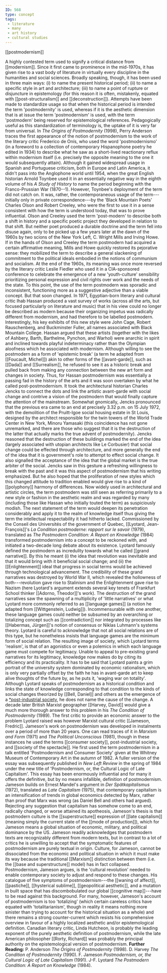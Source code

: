```yaml
---
ID: 568
type: concept
tags: 
 - literature
 - many
 - art history
 - cultural studies
---
```


[[postmodernism]]

 A highly
contested term used to signify a critical distance from
[[modernism]]. Since it first
came to prominence in the mid-1970s, it has given rise to a vast body of
literature in virtually every discipline in the humanities and social
sciences. Broadly speaking, though, it has been used in three main ways:
(i) to name the present historical period; (ii) to name a specific style
in art and architecture; (iii) to name a point of rupture or disjuncture
in epistemology (for this reason it is often, mistakenly, equated with
[[post-structuralism]] and
[[deconstruction]]). Attempts
have been made to standardize usage so that when the historical period
is intended the term 'postmodernity' is used, whereas if it is the
aesthetic dimension that is at issue the term 'postmodernism' is used,
with the term 'postmodern' being reserved for epistemological
references. Pedagogically useful as this standardization of terminology
is, the uptake of it is very far from universal.
In *The Origins of Postmodernity* (1998), Perry Anderson traces the
first appearance of the notion of postmodernism to the work of the
literary critic Frederico de Onís, who used the word 'postmodernismo'
(in a foreword to a collection of contemporary Hispanophone poetry he
edited in 1934) to describe what he saw as a short-lived reactionary
reflux within modernism itself (i.e. precisely the opposite meaning to
the one it would subsequently attain). Although it gained widespread
usage in Spanish and Portuguese criticism, both in Europe and Latin
America, it didn't pass into the Anglophone world until 1954, when the
great English historian Arnold Toynbee used it in an essentially
negative way in the eighth volume of his *A Study of History* to name
the period beginning with the Franco-Prussian War (1870--1). However,
Toynbee's deployment of the term did not catch on. It was, rather, the
contemporaneous usage of the term---initially only in private
correspondence---by the 'Black Mountain Poets' Charles Olson and Robert
Creeley, who were the first to use it in a sense consistent with how the
term is understood today, that was to prove influential.
Olson and Creeley used the term 'post-modern' to describe both a shift
in history and a specific poetic project they developed in relation to
that shift. But neither poet produced a durable doctrine and the term
fell into disuse again, only to be picked up a few years later at the
dawn of the 1960s by two scions of the New York Left, C. Wright Mills
and Irving Howe. If in the hands of Olson and Creeley the term
postmodern had acquired a certain affirmative meaning, Mills and Howe
quickly restored its pejorative sense: they mobilized the term to
describe a general slackening of commitment to the political ideals
embodied in the notions of communism and socialism. At the end of the
1960s, its meaning was once more reversed by the literary critic Leslie
Fiedler who used it in a CIA-sponsored conference to celebrate the
emergence of a new 'youth-culture' sensibility prioritizing personal
expression and civil rights over work and the needs of the state. To
this point, the use of the term postmodern was sporadic and
inconsistent, functioning more as a suggestive adjective than a viable
concept. But that soon changed.
In 1971, Egyptian-born literary and cultural critic Ihab Hassan produced
a vast survey of works (across all the arts, but focused particularly on
literature and music) that in his view could no longer be described as
modern because their organizing impetus was radically different from
modernism, and had therefore to be labelled postmodern. Interestingly,
his key exhibits of this new style were John Cage, Robert Rauschenberg,
and Buckminster Fuller, all names associated with Black Mountain
College. Hassan argued that these artists (together with the likes of
Ashbery, Barth, Barthelme, Pynchon, and Warhol) were anarchic in spirit
and inclined towards playful indeterminacy rather than the Olympian
aloofness which he associated with modernism. Although willing to see
the postmodern as a form of 'epistemic break' (a term he adapted from
[[Foucault, Michel]]) akin to
other forms of the
[[avant-garde]], such as
[[Dada]] and
[[Surrealism]], he refused to
see it as a historic break and pulled back from making any connection
between the new art form and changes in society. Thus, for Hassan
postmodernism was essentially a passing fad in the history of the arts
and it was soon overtaken by what he called post-postmodernism.
It took the architectural historian Charles Jencks to connect the dots
and link the artistic avant-garde with social change and contrive a
vision of the postmodern that would finally capture the attention of the
mainstream. Somewhat gnomically, Jencks pronounced that the previous era
came to an end at precisely 3.32 p.m. on 15 July 1972, with the
demolition of the Pruitt-Igoe social housing estate in St Louis,
designed by the architect responsible for the twin towers of the World
Trade Center in New York, Minoru Yamasaki (this coincidence has not gone
unremarked, and there are those who suggest that it is the destruction
of the latter that actually marks the true advent of postmodernity).
Jencks reasoned that the destruction of these buildings marked the end
of the idea (largely associated with utopian architects like Le
Corbusier) that social change could be effected through architecture,
and more generally the end of the idea that it is government's role to
attempt to effect social change. It also signalled the acceptance of the
idea that the global market is the true arbiter of the social. Jencks
saw in this gesture a refreshing willingness to break with the past and
it was this aspect of postmodernism that his writing emphasized. But he
also hoped that the proliferation of new styles which this changed
attitude to tradition enabled would give rise to a kind of
[[polyphony]] harmony of
differences.
Now widely used in architectural and artistic circles, the term
postmodern was still seen as referring primarily to a new style or
fashion in the aesthetic realm and was regarded by many (including those
like Hassan who initially touted the term) as suspiciously modish. The
next statement of the term would deepen its penetration considerably and
apply it to the realm of knowledge itself thus giving the term the
intellectual respectability it had hitherto lacked. Commissioned by the
Conseil des Universités of the government of Quebec, [[Lyotard, Jean-François]]'s *La Condition
postmoderne: rapport sur le savoir* (1979), translated as *The Postmodern Condition: A Report on Knowledge* (1984) transformed
postmodernism into a concept to be reckoned with, and initiated a
two-decade long debate about its existence. Lyotard famously defined the
postmodern as incredulity towards what he called [[grand narrative]]. By this he meant
(i) the idea that revolution was inevitable and that it would bring with
it beneficial social change; and (ii) the
[[Enlightenment]] ideal that
progress in social terms would be achieved through technological
advancement. The credibility of these grand narratives was destroyed by
World War II, which revealed the hollowness of both---revolution gave
rise to Stalinism and the Enlightenment gave rise to Nazism (here
Lyotard's argument extends several key tenets of Frankfurt School
thinker [[Adorno, Theodor]]'s
work).
The destruction of the grand narratives saw the spawning of a
multiplicity of 'little narratives' or what Lyotard more commonly
referred to as [[language games]] (a notion he adapted
from [[Wittgenstein, Ludwig]]).
Incommensurable with one another, these language games could neither be
subsumed by an overarching or totalizing concept such as
[[contradiction]] nor
integrated by processes like [[Habermas, Jürgen]]'s notion of
consensus or Niklas Luhmann's systems theory. Lyotard is careful to
acknowledge that not all social relations are of this type, but he
nonetheless insists that language games are the minimum form of social
relation. The resulting image of society, which Lyotard terms 'realism',
is that of an agonistics or even a polemics in which each language game
must compete for legitimacy. Unable to appeal to pre-existing grand
narratives for its legitimacy, knowledge now makes do by citing its
efficiency and its practicality. It has to be said that Lyotard paints a
grim portrait of the university system dominated by economic
rationalism, which is only very partially offset by the faith he has in
avant-garde art to keep alive thoughts of the future by, as he puts it,
'waging war on totality'. Although Lyotard speaks of postmodernism as a
historical condition and links the state of knowledge corresponding to
that condition to the kinds of social changes theorized by [[Bell, Daniel]] and others as the
emergence of a [*post-industrial
society](#X7fcc54e68ee5aee3a948a7bbae642512d50af5b), he does not name
the cause of the change. A decade later British Marxist geographer
[[Harvey, David]] would give a
much more thorough answer to this problem in his *The Condition of
Postmodernity* (1989).
The first critic to provide an economic answer to the problem Lyotard
raised was however Marxist cultural critic [[Jameson, Fredric]]. Jameson's work on
postmodernism was developed in instalments over a period of more than 20
years. One can read traces of it in *Marxism and Form* (1971) and *The Political Unconscious* (1981), though in these instances he used the
terms [[consumer society]],
post-industrial society, and [[society of the spectacle]]. He first used the
term postmodernism in a talk entitled 'Postmodernism and Consumer
Society' given at the Whitney Museum of Contemporary Art in the autumn
of 1982. A fuller version of the essay was subsequently published in
*New Left Review* in the spring of 1984 under the new title of
'Postmodernism, or, the Cultural Logic of Late Capitalism'. This essay
has been enormously influential and for many it offers the definitive,
but by no means infallible, definition of postmodernism. Jameson builds
on Ernest Mandel's argument in *Der Spätkapitalismus* (1972), translated
as *Late Capitalism* (1975), that contemporary capitalism is an
intensification of trends in global economics detected by Marx, rather
than proof that Marx was wrong (as Daniel Bell and others had argued).
Rejecting any suggestion that capitalism has somehow come to an end,
radically changed, or worse attained its apotheosis, Jameson's thesis is
that postmodern culture is the
[[superstructure]]
expression of [[late capitalism]] (meaning simply
the current state of the [[mode of production]]), which for
Jameson means a global situation of economic, military, and political
dominance by the US.
Jameson readily acknowledges that postmodern texts are recognizably
different from modern texts, but in contrast to a lot of critics he is
unwilling to accept that the symptomatic features of postmodernism are
purely textual in origin. Culture, for Jameson, cannot be dissociated
from the economic and political situation in which it must make its way
because the traditional
[[Marxism]] distinction
between them (i.e. the
[[base and superstructure]]
model) has in fact collapsed. Postmodernism, Jameson argues, is the
'cultural revolution' needed to enable contemporary society to adjust
and respond to these changes. His catalogue of five symptoms of
postmodernism---the [[waning of affect]],
[[pastiche]], [[hysterical sublime]], [[geopolitical aesthetic]], and a mutation in
built space that has discombobulated our global [[cognitive map]]---have to be read
against this background.
For many, however, Jameson's account of postmodernism is too
'totalizing' (which certain careless critics have equated with
'totalitarianism', though in reality it means nothing more sinister than
trying to account for the historical situation as a whole) and there
remains a strong counter-current which resists his comprehensive
overview in favour of a highly localized aesthetic and/or
epistemological definition. Canadian literary critic, Linda Hutcheon, is
probably the leading exponent of the purely aesthetic definition of
postmodernism, while the late American philosopher [[Rorty, Richard]] was probably the
principal authority on the epistemological version of postmodernism.
**Further Reading:** P. Anderson *The Origins of Postmodernity* (1998).
D. Harvey *The Condition of Postmodernity* (1990).
F. Jameson *Postmodernism, or, the Cultural Logic of Late Capitalism*
(1991).
J-F. Lyotard *The Postmodern Condition: A Report on Knowledge* (1984).
